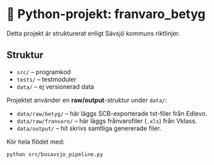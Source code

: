 # 🐍 Python-projekt: franvaro_betyg

Detta projekt är strukturerat enligt Sävsjö kommuns riktlinjer.

## Struktur
- `src/` – programkod
- `tests/` – testmoduler
- `data/` – ej versionerad data

Projektet använder en **raw/output**-struktur under `data/`:

- `data/raw/betyg/` – här läggs SCB-exporterade txt-filer från Edlevo.
- `data/raw/franvaro/` – här läggs frånvarofiler (`.xls`) från Vklass.
- `data/output/` – hit skrivs samtliga genererade filer.

Kör hela flödet med:

```bash
python src/busavsjo_pipeline.py
```
